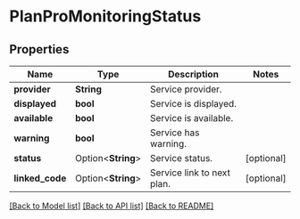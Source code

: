 # PlanProMonitoringStatus

## Properties

Name | Type | Description | Notes
------------ | ------------- | ------------- | -------------
**provider** | **String** | Service provider. | 
**displayed** | **bool** | Service is displayed. | 
**available** | **bool** | Service is available. | 
**warning** | **bool** | Service has warning. | 
**status** | Option<**String**> | Service status. | [optional]
**linked_code** | Option<**String**> | Service link to next plan. | [optional]

[[Back to Model list]](../README.md#documentation-for-models) [[Back to API list]](../README.md#documentation-for-api-endpoints) [[Back to README]](../README.md)


